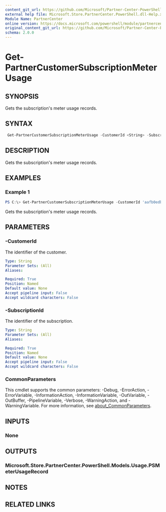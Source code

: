 ```yaml
---
content_git_url: https://github.com/Microsoft/Partner-Center-PowerShell/blob/master/docs/help/Get-PartnerCustomerSubscriptionMeterUsage.md
external help file: Microsoft.Store.PartnerCenter.PowerShell.dll-Help.xml
Module Name: PartnerCenter
online version: https://docs.microsoft.com/powershell/module/partnercenter/Get-PartnerCustomerSubscriptionMeterUsage
original_content_git_url: https://github.com/Microsoft/Partner-Center-PowerShell/blob/master/docs/help/Get-PartnerCustomerSubscriptionMeterUsage.md
schema: 2.0.0
---
```


# Get-PartnerCustomerSubscriptionMeterUsage

## SYNOPSIS
Gets the subscription's meter usage records.

## SYNTAX

```powershell
 Get-PartnerCustomerSubscriptionMeterUsage -CustomerId <String> -SubscriptionId <String> [<CommonParameters>]
```

## DESCRIPTION
Gets the subscription's meter usage records.

## EXAMPLES

### Example 1
```powershell
PS C:\> Get-PartnerCustomerSubscriptionMeterUsage -CustomerId 'aafb0edb-d0e1-4221-8862-1609fccac9b4' -SubscriptionId 'ed7b62ca-7440-4c4c-8f5d-b898258932d5'
```

Gets the subscription's meter usage records.

## PARAMETERS

### -CustomerId
The identifier of the customer.

```yaml
Type: String
Parameter Sets: (All)
Aliases:

Required: True
Position: Named
Default value: None
Accept pipeline input: False
Accept wildcard characters: False
```

### -SubscriptionId
The identifier of the subscription.

```yaml
Type: String
Parameter Sets: (All)
Aliases:

Required: True
Position: Named
Default value: None
Accept pipeline input: False
Accept wildcard characters: False
```

### CommonParameters
This cmdlet supports the common parameters: -Debug, -ErrorAction, -ErrorVariable, -InformationAction, -InformationVariable, -OutVariable, -OutBuffer, -PipelineVariable, -Verbose, -WarningAction, and -WarningVariable. For more information, see [about_CommonParameters](http://go.microsoft.com/fwlink/?LinkID=113216).

## INPUTS

### None

## OUTPUTS

### Microsoft.Store.PartnerCenter.PowerShell.Models.Usage.PSMeterUsageRecord

## NOTES

## RELATED LINKS
